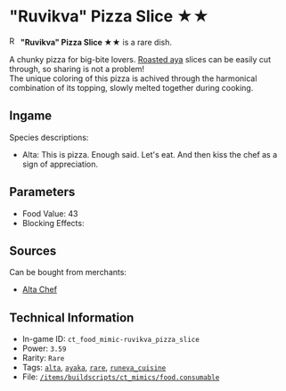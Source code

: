 # "Ruvikva" Pizza Slice ★★

<img src="https://raw.githubusercontent.com/Ceterai/Enternia/main/assetMissing.png" alt="Ruvikva Pizza Slice ★★ icon" loading="lazy" height="16px" width="auto" /> **"Ruvikva" Pizza Slice ★★** is a rare dish.

A chunky pizza for big-bite lovers. [Roasted aya](https://ceterai.github.io/MyEnternia/Wiki/Roastedaya) slices can be easily cut through, so sharing is not a problem!  
The unique coloring of this pizza is achived through the harmonical combination of its topping, slowly melted together during cooking.

## Ingame

Species descriptions:

- Alta: This is pizza. Enough said. Let's eat. And then kiss the chef as a sign of appreciation.

## Parameters

- Food Value: 43
- Blocking Effects: 

## Sources

Can be bought from merchants:

- [Alta Chef](https://ceterai.github.io/MyEnternia/Wiki/AltaChef)

## Technical Information

- In-game ID: `ct_food_mimic-ruvikva_pizza_slice`
- Power: `3.59`
- Rarity: `Rare`
- Tags: [`alta`](https://ceterai.github.io/MyEnternia/Wiki/Tags/Alta), [`ayaka`](https://ceterai.github.io/MyEnternia/Wiki/Tags/Ayaka), [`rare`](https://ceterai.github.io/MyEnternia/Wiki/Tags/Rare), [`runeva_cuisine`](https://ceterai.github.io/MyEnternia/Wiki/Tags/RunevaCuisine)
- File: [`/items/buildscripts/ct_mimics/food.consumable`](https://github.com/Ceterai/Enternia/blob/main/items/buildscripts/ct_mimics/food.consumable)

